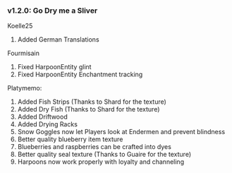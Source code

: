 ### v1.2.0: Go Dry me a Sliver

Koelle25

1. Added German Translations

Fourmisain

1. Fixed HarpoonEntity glint
2. Fixed HarpoonEntity Enchantment tracking

Platymemo:

1. Added Fish Strips (Thanks to Shard for the texture)
2. Added Dry Fish (Thanks to Shard for the texture)
3. Added Driftwood
4. Added Drying Racks
5. Snow Goggles now let Players look at Endermen and prevent blindness
6. Better quality blueberry item texture
7. Blueberries and raspberries can be crafted into dyes
8. Better quality seal texture (Thanks to Guaire for the texture)
9. Harpoons now work properly with loyalty and channeling
